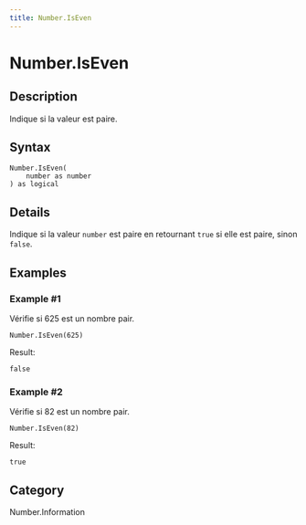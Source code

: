 ```yaml
---
title: Number.IsEven
---
```


# Number.IsEven


## Description

Indique si la valeur est paire.


## Syntax

```powerquery
Number.IsEven(
    number as number
) as logical
```


## Details

Indique si la valeur <code>number</code> est paire en retournant <code>true</code> si elle est paire, sinon <code>false</code>.


## Examples

### Example #1 
Vérifie si 625 est un nombre pair.
```powerquery
Number.IsEven(625)
```

Result: 
```powerquery
false
```


### Example #2 
Vérifie si 82 est un nombre pair.
```powerquery
Number.IsEven(82)
```

Result: 
```powerquery
true
```




## Category
Number.Information
